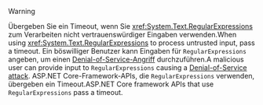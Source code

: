 > [!WARNING]
> <span data-ttu-id="9dc18-101">Übergeben Sie ein Timeout, wenn Sie <xref:System.Text.RegularExpressions> zum Verarbeiten nicht vertrauenswürdiger Eingaben verwenden.</span><span class="sxs-lookup"><span data-stu-id="9dc18-101">When using <xref:System.Text.RegularExpressions> to process untrusted input, pass a timeout.</span></span> <span data-ttu-id="9dc18-102">Ein böswilliger Benutzer kann Eingaben für `RegularExpressions` angeben, um einen [Denial-of-Service-Angriff](https://www.us-cert.gov/ncas/tips/ST04-015) durchzuführen.</span><span class="sxs-lookup"><span data-stu-id="9dc18-102">A malicious user can provide input to `RegularExpressions` causing a [Denial-of-Service attack](https://www.us-cert.gov/ncas/tips/ST04-015).</span></span> <span data-ttu-id="9dc18-103">ASP.NET Core-Framework-APIs, die `RegularExpressions` verwenden, übergeben ein Timeout.</span><span class="sxs-lookup"><span data-stu-id="9dc18-103">ASP.NET Core framework APIs that use `RegularExpressions` pass a timeout.</span></span>